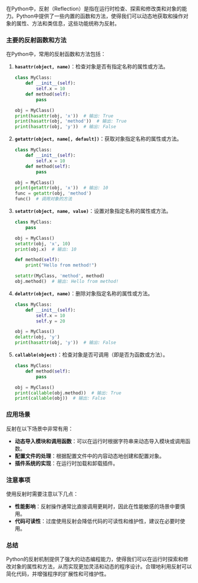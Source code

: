 在Python中，反射（Reflection）是指在运行时检查、探索和修改类和对象的能力。Python中提供了一些内置的函数和方法，使得我们可以动态地获取和操作对象的属性、方法和类信息，这些功能统称为反射。

### 主要的反射函数和方法

在Python中，常用的反射函数和方法包括：

1. **`hasattr(object, name)`**：检查对象是否有指定名称的属性或方法。
   
   ```python
   class MyClass:
       def __init__(self):
           self.x = 10
       def method(self):
           pass

   obj = MyClass()
   print(hasattr(obj, 'x'))  # 输出: True
   print(hasattr(obj, 'method'))  # 输出: True
   print(hasattr(obj, 'y'))  # 输出: False
   ```

2. **`getattr(object, name[, default])`**：获取对象指定名称的属性或方法。

   ```python
   class MyClass:
       def __init__(self):
           self.x = 10
       def method(self):
           pass

   obj = MyClass()
   print(getattr(obj, 'x'))  # 输出: 10
   func = getattr(obj, 'method')
   func()  # 调用对象的方法
   ```

3. **`setattr(object, name, value)`**：设置对象指定名称的属性或方法。

   ```python
   class MyClass:
       pass

   obj = MyClass()
   setattr(obj, 'x', 10)
   print(obj.x)  # 输出: 10

   def method(self):
       print("Hello from method!")

   setattr(MyClass, 'method', method)
   obj.method()  # 输出: Hello from method!
   ```

4. **`delattr(object, name)`**：删除对象指定名称的属性或方法。

   ```python
   class MyClass:
       def __init__(self):
           self.x = 10
           self.y = 20

   obj = MyClass()
   delattr(obj, 'y')
   print(hasattr(obj, 'y'))  # 输出: False
   ```

5. **`callable(object)`**：检查对象是否可调用（即是否为函数或方法）。

   ```python
   class MyClass:
       def method(self):
           pass
   
   obj = MyClass()
   print(callable(obj.method))  # 输出: True
   print(callable(obj))  # 输出: False
   ```

### 应用场景

反射在以下场景中非常有用：

- **动态导入模块和调用函数**：可以在运行时根据字符串来动态导入模块或调用函数。
- **配置文件的处理**：根据配置文件中的内容动态地创建和配置对象。
- **插件系统的实现**：在运行时加载和卸载插件。

### 注意事项

使用反射时需要注意以下几点：

- **性能影响**：反射操作通常比直接调用更耗时，因此在性能敏感的场景中要慎用。
- **代码可读性**：过度使用反射会降低代码的可读性和维护性，建议在必要时使用。

### 总结

Python的反射机制提供了强大的动态编程能力，使得我们可以在运行时探索和修改对象的属性和方法，从而实现更加灵活和动态的程序设计。合理地利用反射可以简化代码，并增强程序的扩展性和可维护性。